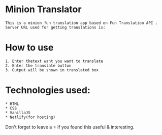 # Minion Translator

    This is a minion fun translation app based on Fun Translation API . Server URL used for getting translations is:

# How to use

    1. Enter thetext want you want to translate
    2. Enter the translate button
    3. Output will be shown in translated box


# Technologies used:

    * HTML
    * CSS
    * VanillaJS
    * Netlify(for hosting)

 Don't forget to leave a ⭐ if you found this useful & interesting.

